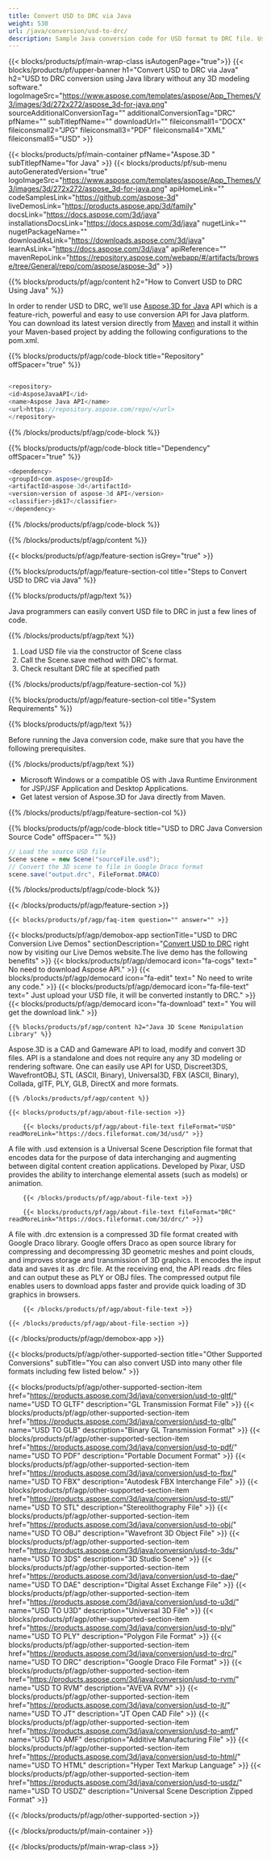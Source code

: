 ```yaml
---
title: Convert USD to DRC via Java
weight: 530
url: /java/conversion/usd-to-drc/ 
description: Sample Java conversion code for USD format to DRC file. Use this example code to convert USD to DRC within any Web or Desktop Java based application.
---
```



{{< blocks/products/pf/main-wrap-class isAutogenPage="true">}}
{{< blocks/products/pf/upper-banner h1="Convert USD to DRC via Java" h2="USD to DRC conversion using Java library  without any 3D modeling software." logoImageSrc="https://www.aspose.com/templates/aspose/App_Themes/V3/images/3d/272x272/aspose_3d-for-java.png" sourceAdditionalConversionTag="" additionalConversionTag="DRC" pfName="" subTitlepfName="" downloadUrl="" fileiconsmall1="DOCX" fileiconsmall2="JPG" fileiconsmall3="PDF" fileiconsmall4="XML" fileiconsmall5="USD" >}}

{{< blocks/products/pf/main-container pfName="Aspose.3D " subTitlepfName="for Java" >}}
{{< blocks/products/pf/sub-menu autoGeneratedVersion="true" logoImageSrc="https://www.aspose.com/templates/aspose/App_Themes/V3/images/3d/272x272/aspose_3d-for-java.png" apiHomeLink="" codeSamplesLink="https://github.com/aspose-3d" liveDemosLink="https://products.aspose.app/3d/family" docsLink="https://docs.aspose.com/3d/java" installationsDocsLink="https://docs.aspose.com/3d/java" nugetLink="" nugetPackageName="" downloadAsLink="https://downloads.aspose.com/3d/java" learnAsLink="https://docs.aspose.com/3d/java" apiReference="" mavenRepoLink="https://repository.aspose.com/webapp/#/artifacts/browse/tree/General/repo/com/aspose/aspose-3d" >}}

{{% blocks/products/pf/agp/content h2="How to Convert USD to DRC Using Java" %}}

 In order to render USD to DRC, we’ll use
 [Aspose.3D for Java](https://products.aspose.com/3d/java) 
 API which is a feature-rich, powerful and easy to use conversion API for Java platform. You can download its latest version directly from
 [Maven](https://repository.aspose.com/webapp/#/artifacts/browse/tree/General/repo/com/aspose/aspose-3d) 
 and install it within your Maven-based project by adding the following configurations to the pom.xml.

{{% blocks/products/pf/agp/code-block title="Repository" offSpacer="true" %}}

```cs

<repository>
<id>AsposeJavaAPI</id>
<name>Aspose Java API</name>
<url>https://repository.aspose.com/repo/</url>
</repository>

```

{{% /blocks/products/pf/agp/code-block %}}

{{% blocks/products/pf/agp/code-block title="Dependency" offSpacer="true" %}}

```cs
<dependency>
<groupId>com.aspose</groupId>
<artifactId>aspose-3d</artifactId>
<version>version of aspose-3d API</version>
<classifier>jdk17</classifier>
</dependency>

```

{{% /blocks/products/pf/agp/code-block %}}

{{% /blocks/products/pf/agp/content %}}

{{< blocks/products/pf/agp/feature-section isGrey="true" >}}

{{% blocks/products/pf/agp/feature-section-col title="Steps to Convert USD to DRC via Java" %}}

{{% blocks/products/pf/agp/text %}}

 Java programmers can easily convert USD file to DRC in just a few lines of code.

{{% /blocks/products/pf/agp/text %}}

1.  Load USD file via the constructor of Scene class
1.  Call the Scene.save method with DRC's format.
1.  Check resultant DRC file at specified path

{{% /blocks/products/pf/agp/feature-section-col %}}

{{% blocks/products/pf/agp/feature-section-col title="System Requirements" %}}

{{% blocks/products/pf/agp/text %}}

 Before running the Java conversion code, make sure that you have the following prerequisites.

{{% /blocks/products/pf/agp/text %}}

- Microsoft Windows or a compatible OS with Java Runtime Environment for JSP/JSF Application and Desktop Applications.
- Get latest version of Aspose.3D for Java directly from Maven.

{{% /blocks/products/pf/agp/feature-section-col %}}

{{% blocks/products/pf/agp/code-block title="USD to DRC Java Conversion Source Code" offSpacer="" %}}

```cs
// Load the source USD file
Scene scene = new Scene("sourceFile.usd");
// Convert the 3D scene to file in Google Draco format
scene.save("output.drc", FileFormat.DRACO)
```

{{% /blocks/products/pf/agp/code-block %}}

{{< /blocks/products/pf/agp/feature-section >}}

    {{< blocks/products/pf/agp/faq-item question="" answer="" >}}
 

<!-- aboutfile Starts -->

{{< blocks/products/pf/agp/demobox-app sectionTitle="USD to DRC Conversion Live Demos" sectionDescription="[Convert USD to DRC](https://products.aspose.app/3d/conversion/usd-to-drc) right now by visiting our Live Demos website.The live demo has the following benefits" >}}
        {{< blocks/products/pf/agp/democard icon="fa-cogs" text=" No need to download Aspose API." >}}
        {{< blocks/products/pf/agp/democard icon="fa-edit" text=" No need to write any code." >}}
        {{< blocks/products/pf/agp/democard icon="fa-file-text" text=" Just upload your USD file, it will be converted instantly to DRC." >}}
        {{< blocks/products/pf/agp/democard icon="fa-download" text=" You will get the download link." >}}

    {{% blocks/products/pf/agp/content h2="Java 3D Scene Manipulation Library" %}}

 Aspose.3D is a CAD and Gameware API to load, modify and convert 3D files. API is a standalone and does not require any any 3D modeling or rendering software. One can easily use API for USD, Discreet3DS, WavefrontOBJ, STL (ASCII, Binary), Universal3D, FBX (ASCII, Binary), Collada, glTF, PLY, GLB, DirectX and more formats. 



    {{% /blocks/products/pf/agp/content %}}

    {{< blocks/products/pf/agp/about-file-section >}}

        {{< blocks/products/pf/agp/about-file-text fileFormat="USD" readMoreLink="https://docs.fileformat.com/3d/usd/" >}}

A file with .usd extension is a Universal Scene Description file format that encodes data for the purpose of data interchanging and augmenting between digital content creation applications. Developed by Pixar, USD provides the ability to interchange elemental assets (such as models) or animation.

        {{< /blocks/products/pf/agp/about-file-text >}}

        {{< blocks/products/pf/agp/about-file-text fileFormat="DRC" readMoreLink="https://docs.fileformat.com/3d/drc/" >}}

A file with .drc extension is a compressed 3D file format created with Google Draco library. Google offers Draco as open source library for compressing and decompressing 3D geometric meshes and point clouds, and improves storage and transmission of 3D graphics. It encodes the input data and saves it as .drc file. At the receiving end, the API reads .drc files and can output these as PLY or OBJ files. The compressed output file enables users to download apps faster and provide quick loading of 3D graphics in browsers.


        {{< /blocks/products/pf/agp/about-file-text >}}

    {{< /blocks/products/pf/agp/about-file-section >}}

{{< /blocks/products/pf/agp/demobox-app >}}

<!-- aboutfile Ends -->

{{< blocks/products/pf/agp/other-supported-section title="Other Supported Conversions" subTitle="You can also convert USD into many other file formats including few listed below." >}}

{{< blocks/products/pf/agp/other-supported-section-item href="https://products.aspose.com/3d/java/conversion/usd-to-gltf/" name="USD TO GLTF" description="GL Transmission Format File" >}}
{{< blocks/products/pf/agp/other-supported-section-item href="https://products.aspose.com/3d/java/conversion/usd-to-glb/" name="USD TO GLB" description="Binary GL Transmission Format" >}}
{{< blocks/products/pf/agp/other-supported-section-item href="https://products.aspose.com/3d/java/conversion/usd-to-pdf/" name="USD TO PDF" description="Portable Document Format" >}}
{{< blocks/products/pf/agp/other-supported-section-item href="https://products.aspose.com/3d/java/conversion/usd-to-fbx/" name="USD TO FBX" description="Autodesk FBX Interchange File" >}}
{{< blocks/products/pf/agp/other-supported-section-item href="https://products.aspose.com/3d/java/conversion/usd-to-stl/" name="USD TO STL" description="Stereolithography File" >}}
{{< blocks/products/pf/agp/other-supported-section-item href="https://products.aspose.com/3d/java/conversion/usd-to-obj/" name="USD TO OBJ" description="Wavefront 3D Object File" >}}
{{< blocks/products/pf/agp/other-supported-section-item href="https://products.aspose.com/3d/java/conversion/usd-to-3ds/" name="USD TO 3DS" description="3D Studio Scene" >}}
{{< blocks/products/pf/agp/other-supported-section-item href="https://products.aspose.com/3d/java/conversion/usd-to-dae/" name="USD TO DAE" description="Digital Asset Exchange File" >}}
{{< blocks/products/pf/agp/other-supported-section-item href="https://products.aspose.com/3d/java/conversion/usd-to-u3d/" name="USD TO U3D" description="Universal 3D File" >}}
{{< blocks/products/pf/agp/other-supported-section-item href="https://products.aspose.com/3d/java/conversion/usd-to-ply/" name="USD TO PLY" description="Polygon File Format" >}}
{{< blocks/products/pf/agp/other-supported-section-item href="https://products.aspose.com/3d/java/conversion/usd-to-drc/" name="USD TO DRC" description="Google Draco File Format" >}}
{{< blocks/products/pf/agp/other-supported-section-item href="https://products.aspose.com/3d/java/conversion/usd-to-rvm/" name="USD TO RVM" description="AVEVA RVM" >}}
{{< blocks/products/pf/agp/other-supported-section-item href="https://products.aspose.com/3d/java/conversion/usd-to-jt/" name="USD TO JT" description="JT Open CAD File" >}}
{{< blocks/products/pf/agp/other-supported-section-item href="https://products.aspose.com/3d/java/conversion/usd-to-amf/" name="USD TO AMF" description="Additive Manufacturing File" >}}
{{< blocks/products/pf/agp/other-supported-section-item href="https://products.aspose.com/3d/java/conversion/usd-to-html/" name="USD TO HTML" description="Hyper Text Markup Language" >}}
{{< blocks/products/pf/agp/other-supported-section-item href="https://products.aspose.com/3d/java/conversion/usd-to-usdz/" name="USD TO USDZ" description="Universal Scene Description Zipped Format" >}}

{{< /blocks/products/pf/agp/other-supported-section >}}

{{< /blocks/products/pf/main-container >}}
    
{{< /blocks/products/pf/main-wrap-class >}}